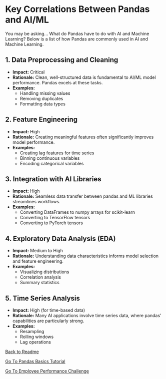 # Key Correlations Between Pandas and AI/ML

You may be asking...
What do Pandas have to do with AI and Machine Learning?
Below is a list of how Pandas are commonly used in AI and Machine Learning.

## 1. Data Preprocessing and Cleaning

- **Impact:** Critical
- **Rationale:** Clean, well-structured data is fundamental to AI/ML model performance. Pandas excels at these tasks.
- **Examples:**
  - Handling missing values
  - Removing duplicates
  - Formatting data types

## 2. Feature Engineering

- **Impact:** High
- **Rationale:** Creating meaningful features often significantly improves model performance.
- **Examples:**
  - Creating lag features for time series
  - Binning continuous variables
  - Encoding categorical variables

## 3. Integration with AI Libraries

- **Impact:** High
- **Rationale:** Seamless data transfer between pandas and ML libraries streamlines workflows.
- **Examples:**
  - Converting DataFrames to numpy arrays for scikit-learn
  - Converting to TensorFlow tensors
  - Converting to PyTorch tensors

## 4. Exploratory Data Analysis (EDA)

- **Impact:** Medium to High
- **Rationale:** Understanding data characteristics informs model selection and feature engineering.
- **Examples:**
  - Visualizing distributions
  - Correlation analysis
  - Summary statistics

## 5. Time Series Analysis

- **Impact:** High (for time-based data)
- **Rationale:** Many AI applications involve time series data, where pandas' capabilities are particularly strong.
- **Examples:**
  - Resampling
  - Rolling windows
  - Lag operations

[Back to Readme](README.md)

[Go To Pandas Basics Tutorial](./pandas_basics_lesson.ipynb)

[Go To Employee Performance Challenge](./employee_performance_challenge.md)
